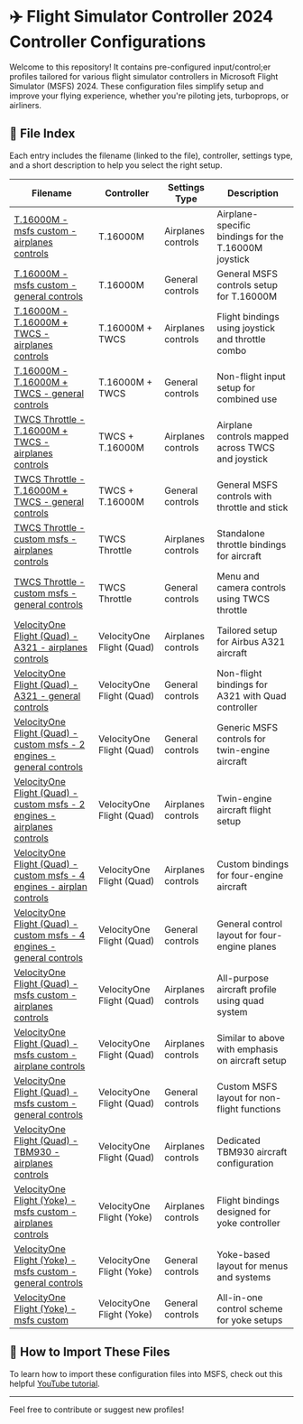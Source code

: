 # ✈️ Flight Simulator Controller 2024 Controller Configurations

Welcome to this repository! It contains pre-configured input/control;er profiles tailored for various flight simulator controllers in Microsoft Flight Simulator (MSFS) 2024. These configuration files simplify setup and improve your flying experience, whether you're piloting jets, turboprops, or airliners.

## 📂 File Index

Each entry includes the filename (linked to the file), controller, settings type, and a short description to help you select the right setup.

| Filename | Controller | Settings Type | Description |
|----------|------------|----------------|-------------|
| [T.16000M - msfs custom - airplanes controls](https://github.com/highinthefssky/msfs-2024-controls-settings/blob/main/profiles/T.16000M%20-%20msfs%20custom%20-%20airplanes%20controls.xml) | T.16000M | Airplanes controls | Airplane-specific bindings for the T.16000M joystick |
| [T.16000M - msfs custom - general controls](https://github.com/highinthefssky/msfs-2024-controls-settings/blob/main/profiles/T.16000M%20-%20msfs%20custom%20-%20general%20controls.xml) | T.16000M | General controls | General MSFS controls setup for T.16000M |
| [T.16000M - T.16000M + TWCS - airplanes controls](https://github.com/highinthefssky/msfs-2024-controls-settings/blob/main/profiles/T.16000M%20-%20T.16000M%20%2B%20TWCS%20-%20airplanes%20controls.xml) | T.16000M + TWCS | Airplanes controls | Flight bindings using joystick and throttle combo |
| [T.16000M - T.16000M + TWCS - general controls](https://github.com/highinthefssky/msfs-2024-controls-settings/blob/main/profiles/T.16000M%20-%20T.16000M%20%2B%20TWCS%20-%20general%20controls.xml) | T.16000M + TWCS | General controls | Non-flight input setup for combined use |
| [TWCS Throttle - T.16000M + TWCS - airplanes controls](https://github.com/highinthefssky/msfs-2024-controls-settings/blob/main/profiles/TWCS%20Throttle%20-%20T.16000M%20%2B%20TWCS%20-%20airplanes%20controls.xml) | TWCS + T.16000M | Airplanes controls | Airplane controls mapped across TWCS and joystick |
| [TWCS Throttle - T.16000M + TWCS - general controls](https://github.com/highinthefssky/msfs-2024-controls-settings/blob/main/profiles/TWCS%20Throttle%20-%20T.16000M%20%2B%20TWCS%20-%20general%20controls.xml) | TWCS + T.16000M | General controls | General MSFS controls with throttle and stick |
| [TWCS Throttle - custom msfs - airplanes controls](https://github.com/highinthefssky/msfs-2024-controls-settings/blob/main/profiles/TWCS%20Throttle%20-%20custom%20msfs%20-%20airplanes%20controls.xml) | TWCS Throttle | Airplanes controls | Standalone throttle bindings for aircraft |
| [TWCS Throttle - custom msfs - general controls](https://github.com/highinthefssky/msfs-2024-controls-settings/blob/main/profiles/TWCS%20Throttle%20-%20custom%20msfs%20-%20general%20controls.xml) | TWCS Throttle | General controls | Menu and camera controls using TWCS throttle |
| [VelocityOne Flight (Quad) - A321 - airplanes controls](https://github.com/highinthefssky/msfs-2024-controls-settings/blob/main/profiles/VelocityOne%20Flight%20(Quad)%20-%20A321%20-%20airplanes%20controls.xml) | VelocityOne Flight (Quad) | Airplanes controls | Tailored setup for Airbus A321 aircraft |
| [VelocityOne Flight (Quad) - A321 - general controls](https://github.com/highinthefssky/msfs-2024-controls-settings/blob/main/profiles/VelocityOne%20Flight%20(Quad)%20-%20A321%20-%20general%20controls.xml) | VelocityOne Flight (Quad) | General controls | Non-flight bindings for A321 with Quad controller |
| [VelocityOne Flight (Quad) - custom msfs - 2 engines - general controls](https://github.com/highinthefssky/msfs-2024-controls-settings/blob/main/profiles/VelocityOne%20Flight%20(Quad)%20-%20custom%20msfs%20-%202%20engines%20-%20general%20controls.xml) | VelocityOne Flight (Quad) | General controls | Generic MSFS controls for twin-engine aircraft |
| [VelocityOne Flight (Quad) - custom msfs - 2 engines - airplanes controls](https://github.com/highinthefssky/msfs-2024-controls-settings/blob/main/profiles/VelocityOne%20Flight%20(Quad)%20-%20custom%20msfs%20-%202%20engines%20-%20airplanes%20controls.xml) | VelocityOne Flight (Quad) | Airplanes controls | Twin-engine aircraft flight setup |
| [VelocityOne Flight (Quad) - custom msfs - 4 engines - airplan controls](https://github.com/highinthefssky/msfs-2024-controls-settings/blob/main/profiles/VelocityOne%20Flight%20(Quad)%20-%20custom%20msfs%20-%204%20engines%20-%20airplan%20controls.xml) | VelocityOne Flight (Quad) | Airplanes controls | Custom bindings for four-engine aircraft |
| [VelocityOne Flight (Quad) - custom msfs - 4 engines - general controls](https://github.com/highinthefssky/msfs-2024-controls-settings/blob/main/profiles/VelocityOne%20Flight%20(Quad)%20-%20custom%20msfs%20-%204%20engines%20-%20general%20controls.xml) | VelocityOne Flight (Quad) | General controls | General control layout for four-engine planes |
| [VelocityOne Flight (Quad) - msfs custom - airplanes controls](https://github.com/highinthefssky/msfs-2024-controls-settings/blob/main/profiles/VelocityOne%20Flight%20(Quad)%20-%20msfs%20custom%20-%20airplanes%20controls.xml) | VelocityOne Flight (Quad) | Airplanes controls | All-purpose aircraft profile using quad system |
| [VelocityOne Flight (Quad) - msfs custom - airplane controls](https://github.com/highinthefssky/msfs-2024-controls-settings/blob/main/profiles/VelocityOne%20Flight%20(Quad)%20-%20msfs%20custom%20-%20airplane%20controls.xml) | VelocityOne Flight (Quad) | Airplanes controls | Similar to above with emphasis on aircraft setup |
| [VelocityOne Flight (Quad) - msfs custom - general controls](https://github.com/highinthefssky/msfs-2024-controls-settings/blob/main/profiles/VelocityOne%20Flight%20(Quad)%20-%20msfs%20custom%20-%20general%20controls.xml) | VelocityOne Flight (Quad) | General controls | Custom MSFS layout for non-flight functions |
| [VelocityOne Flight (Quad) - TBM930 - airplanes controls](https://github.com/highinthefssky/msfs-2024-controls-settings/blob/main/profiles/VelocityOne%20Flight%20(Quad)%20-%20TBM930%20-%20airplanes%20controls.xml) | VelocityOne Flight (Quad) | Airplanes controls | Dedicated TBM930 aircraft configuration |
| [VelocityOne Flight (Yoke) - msfs custom - airplanes controls](https://github.com/highinthefssky/msfs-2024-controls-settings/blob/main/profiles/VelocityOne%20Flight%20(Yoke)%20-%20msfs%20custom%20-%20airplanes%20controls.xml) | VelocityOne Flight (Yoke) | Airplanes controls | Flight bindings designed for yoke controller |
| [VelocityOne Flight (Yoke) - msfs custom - general controls](https://github.com/highinthefssky/msfs-2024-controls-settings/blob/main/profiles/VelocityOne%20Flight%20(Yoke)%20-%20msfs%20custom%20-%20general%20controls.xml) | VelocityOne Flight (Yoke) | General controls | Yoke-based layout for menus and systems |
| [VelocityOne Flight (Yoke) - msfs custom](https://github.com/highinthefssky/msfs-2024-controls-settings/blob/main/profiles/VelocityOne%20Flight%20(Yoke)%20-%20msfs%20custom.xml) | VelocityOne Flight (Yoke) | General controls | All-in-one control scheme for yoke setups |




## 🎥 How to Import These Files

To learn how to import these configuration files into MSFS, check out this helpful [YouTube tutorial](https://www.youtube.com/watch?v=example).

---

Feel free to contribute or suggest new profiles!

